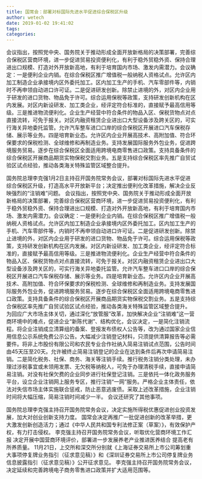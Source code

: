 ```yaml
---
title: 国常会：部署对标国际先进水平促进综合保税区升级
author: wetech
date: 2019-01-02 19:41:02
tags: 
categories: 
---
```

会议指出，按照党中央、国务院关于推动形成全面开放新格局的决策部署，完善综合保税区营商环境，进一步促进贸易投资便利化，有利于稳外贸稳外资、保持合理进出口规模、打造对外开放新高地，有利于培育国内市场、激发内需潜力。会议确定：一是便利企业内销。在综合保税区推广增值税一般纳税人资格试点。允许区内加工制造企业承接境内区外委托加工。区内加工生产的手机、汽车零部件等，内销时不再申领自动进口许可证。二是促进研发创新。除禁止进境的外，对区内企业用于研发的进口货物、物品免于许可。综合运用保税等政策，支持研发创新机构在区内发展。对区内新设研发、加工类企业，经评定符合标准的，直接赋予最高信用等级。三是推进物流便利化。企业生产经营中符合条件的物品入区、保税货物点对点直接流转，可免于报关。对区内融资租赁企业进出口大型设备涉及跨关区的，可实行海关异地委托监管。允许汽车整车进口口岸的综合保税区开展进口汽车保税存储、展示等业务。四是培育新业态。允许区内企业开展高技术、高附加值、符合环保要求的保税检测、全球维修和再制造业务。支持发展国际服务外包业务，促进跨境服务贸易。逐步在综合保税区全面适用跨境电商零售进口政策。支持具备条件的综合保税区开展商品期货实物保税交割业务。五是支持综合保税区率先推广自贸试验区试点经验，推动各类海关特殊监管区域整合提升。
<!-- more -->
国务院总理李克强1月2日主持召开国务院常务会议，部署对标国际先进水平促进综合保税区升级，打造高水平开放新平台；决定推出便利化改革措施，解决企业反映强烈的“注销难”问题。
会议指出，按照党中央、国务院关于推动形成全面开放新格局的决策部署，完善综合保税区营商环境，进一步促进贸易投资便利化，有利于稳外贸稳外资、保持合理进出口规模、打造对外开放新高地，有利于培育国内市场、激发内需潜力。会议确定：一是便利企业内销。在综合保税区推广增值税一般纳税人资格试点。允许区内加工制造企业承接境内区外委托加工。区内加工生产的手机、汽车零部件等，内销时不再申领自动进口许可证。二是促进研发创新。除禁止进境的外，对区内企业用于研发的进口货物、物品免于许可。综合运用保税等政策，支持研发创新机构在区内发展。对区内新设研发、加工类企业，经评定符合标准的，直接赋予最高信用等级。三是推进物流便利化。企业生产经营中符合条件的物品入区、保税货物点对点直接流转，可免于报关。对区内融资租赁企业进出口大型设备涉及跨关区的，可实行海关异地委托监管。允许汽车整车进口口岸的综合保税区开展进口汽车保税存储、展示等业务。四是培育新业态。允许区内企业开展高技术、高附加值、符合环保要求的保税检测、全球维修和再制造业务。支持发展国际服务外包业务，促进跨境服务贸易。逐步在综合保税区全面适用跨境电商零售进口政策。支持具备条件的综合保税区开展商品期货实物保税交割业务。五是支持综合保税区率先推广自贸试验区试点经验，推动各类海关特殊监管区域整合提升。
为回应广大市场主体关切，通过深化“放管服”改革，加快解决企业“注销难”这一营商环境中的难点，促进企业“新陈代谢”、结构优化，会议决定，一是简化注销流程。将企业注销成立清算组的备案、登报发布债权人公告等，改为通过国家企业信用信息公示系统免费公示公告。大幅减少注销登记材料，只须提供清算报告等必需要件。将非上市股份有限公司和农民专业合作社纳入简易注销试点范围，公告时间由45天压至20天。允许被终止简易注销登记的企业在达到条件后再次申请简易注销。二是简化税务、社保、商务、海关等注销手续。推行税务注销分类处理，未办理过涉税事宜或未领用发票、无欠税等纳税人，可免于办理清税手续，直接申请简易注销。对没有社保欠费的企业同步进行社保登记注销。三是依托一体化政务服务平台，设立企业注销网上服务专区，推行注销“一网”服务。严格企业主体责任，依法对失信市场主体实施联合惩戒，防止恶意逃废债。采取上述改革措施，企业注销时间将大幅压缩，简易注销时间减少一半。
会议还研究了其他事项。
 
 
国务院总理李克强主持召开国务院常务会议，决定实施所得税优惠促进创业投资发展，加大对创业创新支持力度。
国常会决定再推广一批促进创新的改革举措，更大激发创新创造活力；通过《中华人民共和国专利法修正案（草案）》，有效保护产权，有力打击侵权。
李克强主持召开国务院常务会议，听取优化营商环境工作汇报 决定开展中国营商环境评价，部署进一步发展养老产业推进医养结合 提高老有所养质量。
11月21日，上交所和深交所分别就《上海证券交易所上市公司筹划重大事项停复牌业务指引（征求意见稿）》和《深圳证券交易所上市公司停复牌业务信息披露指引（征求意见稿）》公开征求意见。
李克强主持召开国务院常务会议，决定延续和完善跨境电子商务零售进口政策并扩大适用范围等。
